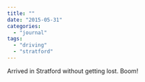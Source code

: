 ```yaml
---
title: ""
date: "2015-05-31"
categories: 
  - "journal"
tags: 
  - "driving"
  - "stratford"
---
```


Arrived in Stratford without getting lost. Boom!
